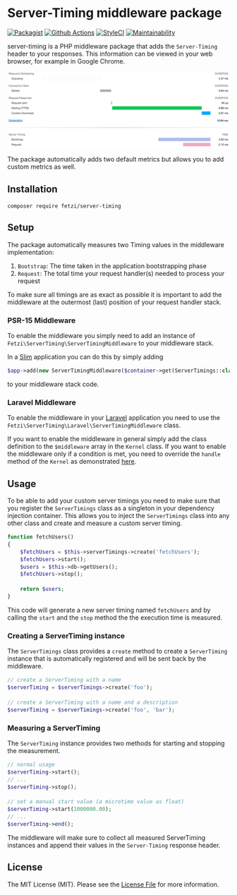 # Server-Timing middleware package

[![Packagist](https://img.shields.io/packagist/v/fetzi/server-timing.svg?style=flat-square)](https://packagist.org/packages/fetzi/server-timing)
[![Github Actions](https://github.com/fetzi/server-timing/workflows/Build/badge.svg)](https://github.com/fetzi/server-timing/actions)
[![StyleCI](https://github.styleci.io/repos/226304794/shield?branch=master)](https://github.styleci.io/repos/226304794)
[![Maintainability](https://api.codeclimate.com/v1/badges/2c7c70c0e2d41962167c/maintainability)](https://codeclimate.com/github/fetzi/server-timing/maintainability)

server-timing is a PHP middleware package that adds the `Server-Timing` header to your responses. This information can be viewed in your web browser, for example in Google Chrome.

![](static/server-timing.png)

The package automatically adds two default metrics but allows you to add custom metrics as well.

## Installation

```
composer require fetzi/server-timing
```

## Setup
The package automatically measures two Timing values in the middleware implementation:

1. `Bootstrap`: The time taken in the application bootstrapping phase
2. `Request`: The total time your request handler(s) needed to process your request

To make sure all timings are as exact as possible it is important to add the middleware at the outermost (last) position of your request handler stack.

### PSR-15 Middleware
To enable the middleware you simply need to add an instance of `Fetzi\ServerTiming\ServerTimingMiddleware` to your middleware stack.

In a [Slim](http://www.slimframework.com/) application you can do this by simply adding

```php
$app->add(new ServerTimingMiddleware($container->get(ServerTimings::class)));
```

to your middleware stack code.

### Laravel Middleware

To enable the middleware in your [Laravel](https://laravel.com/) application you need to use the `Fetzi\ServerTiming\Laravel\ServerTimingMiddleware` class.

If you want to enable the middleware in general simply add the class definition to the `$middleware` array in the `Kernel` class. If you want to enable the middleware only if a condition is met, you need to override the `handle` method of the `Kernel` as demonstrated [here](https://paste.laravel.io/KkeVq).

## Usage

To be able to add your custom server timings you need to make sure that you register the `ServerTimings` class as a singleton in your dependency injection container. This allows you to inject the `ServerTimings` class into any other class and create and measure a custom server timing.

```php
function fetchUsers()
{
    $fetchUsers = $this->serverTimings->create('fetchUsers');
    $fetchUsers->start();
    $users = $this->db->getUsers();
    $fetchUsers->stop();

    return $users;
}
```

This code will generate a new server timing named `fetchUsers` and by calling the `start` and the `stop` method the the execution time is measured.

### Creating a ServerTiming instance
The `ServerTimings` class provides a `create` method to create a `ServerTiming` instance that is automatically registered and will be sent back by the middleware.

```php
// create a ServerTiming with a name
$serverTiming = $serverTimings->create('foo');

// create a ServerTiming with a name and a description
$serverTiming = $serverTimings->create('foo', 'bar');
```

### Measuring a ServerTiming
The `ServerTiming` instance provides two methods for starting and stopping the measurement.

```php
// normal usage
$serverTiming->start();
// ...
$serverTiming->stop();

// set a manual start value (a microtime value as float)
$serverTiming->start(1000000.00);
// ...
$serverTiming->end();
```

The middleware will make sure to collect all measured ServerTiming instances and append their values in the `Server-Timing` response header.

## License

The MIT License (MIT). Please see the [License File](LICENSE) for more information.